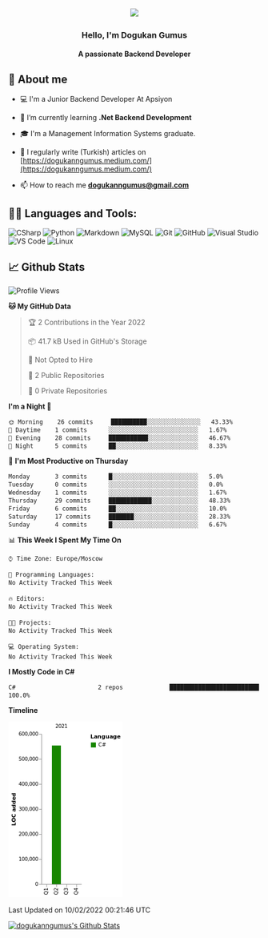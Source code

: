 <h3 align="center"><img width="30%" src="https://i.ibb.co/6DXgTgD/Developer-activity-bro.png"></h3>

<h3 align="center">Hello, I'm Dogukan Gumus</h3>
<h4 align="center">A passionate Backend Developer</h3>

## 📖 About me

- :computer: I'm a Junior Backend Developer At Apsiyon

- 🌱 I’m currently learning **.Net Backend Development**

- 🎓 I'm a Management Information Systems graduate.

- 📝 I regularly write (Turkish) articles on [https://dogukanngumus.medium.com/](https://dogukanngumus.medium.com/)

- 📫 How to reach me **dogukanngumus@gmail.com**


## 👨‍💻 Languages and Tools:
![CSharp](https://img.shields.io/badge/-C%20Sharp-239120?logo=C-sharp&style=flat-square)
![Python](http://img.shields.io/badge/-Python-3776AB?style=flat-square&logo=python&logoColor=ffffff)
![Markdown](https://img.shields.io/badge/-Markdown-000000?style=flat-square&logo=markdown)
![MySQL](https://img.shields.io/badge/-MySql-4479A1?logo=MySQL&style=flat&logoColor=ffffff)
![Git](https://img.shields.io/badge/-Git-%23F05032?style=flat-square&logo=git&logoColor=%23ffffff)
![GitHub](https://img.shields.io/badge/-GitHub-181717?style=flat-square&logo=github)
![Visual Studio](https://img.shields.io/badge/-Visual%20Studio-5C2D91?logo=Visual-Studio&style=flat-square)
![VS Code](http://img.shields.io/badge/-VS%20Code-007ACC?style=flat-square&logo=visual-studio-code&logoColor=ffffff)
![Linux](https://img.shields.io/badge/-Linux-FCC624?logo=Linux&style=flat&logoColor=ffffff)

## 📈 Github Stats

<!--START_SECTION:waka-->
![Profile Views](http://img.shields.io/badge/Profile%20Views-0-blue)

**🐱 My GitHub Data** 

> 🏆 2 Contributions in the Year 2022
 > 
> 📦 41.7 kB Used in GitHub's Storage 
 > 
> 🚫 Not Opted to Hire
 > 
> 📜 2 Public Repositories 
 > 
> 🔑 0 Private Repositories  
 > 
**I'm a Night 🦉** 

```text
🌞 Morning    26 commits     ██████████░░░░░░░░░░░░░░░   43.33% 
🌆 Daytime    1 commits      ░░░░░░░░░░░░░░░░░░░░░░░░░   1.67% 
🌃 Evening    28 commits     ███████████░░░░░░░░░░░░░░   46.67% 
🌙 Night      5 commits      ██░░░░░░░░░░░░░░░░░░░░░░░   8.33%

```
📅 **I'm Most Productive on Thursday** 

```text
Monday       3 commits      █░░░░░░░░░░░░░░░░░░░░░░░░   5.0% 
Tuesday      0 commits      ░░░░░░░░░░░░░░░░░░░░░░░░░   0.0% 
Wednesday    1 commits      ░░░░░░░░░░░░░░░░░░░░░░░░░   1.67% 
Thursday     29 commits     ████████████░░░░░░░░░░░░░   48.33% 
Friday       6 commits      ██░░░░░░░░░░░░░░░░░░░░░░░   10.0% 
Saturday     17 commits     ███████░░░░░░░░░░░░░░░░░░   28.33% 
Sunday       4 commits      █░░░░░░░░░░░░░░░░░░░░░░░░   6.67%

```


📊 **This Week I Spent My Time On** 

```text
⌚︎ Time Zone: Europe/Moscow

💬 Programming Languages: 
No Activity Tracked This Week

🔥 Editors: 
No Activity Tracked This Week

🐱‍💻 Projects: 
No Activity Tracked This Week

💻 Operating System: 
No Activity Tracked This Week

```

**I Mostly Code in C#** 

```text
C#                       2 repos             █████████████████████████   100.0%

```


**Timeline**

![Chart not found](https://raw.githubusercontent.com/dogukanngumus/dogukanngumus/main/charts/bar_graph.png) 


 Last Updated on 10/02/2022 00:21:46 UTC
<!--END_SECTION:waka-->

<!-- https://github.com/anuraghazra/github-readme-stats -->
<a href="https://github.com/anuraghazra/github-readme-stats"><img alt="dogukanngumus's Github Stats" src="https://github-readme-stats.vercel.app/api?username=dogukanngumus&show_icons=true&count_private=true&hide=" /></a>
<!--START_SECTION:activity-->

